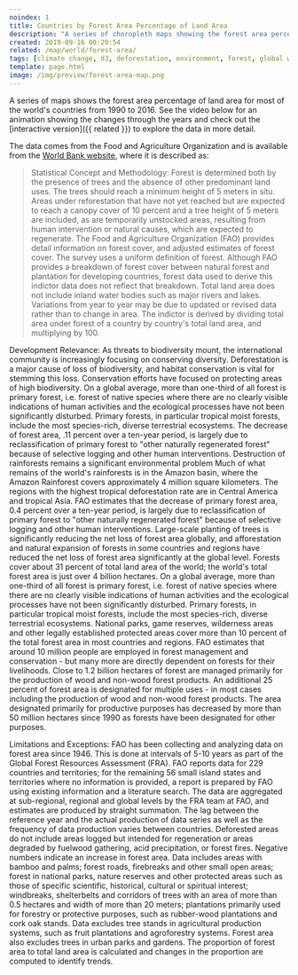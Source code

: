 ```yaml
---
noindex: 1
title: Countries by Forest Area Percentage of Land Area
description: "A series of choropleth maps showing the forest area percentage of land area for the world's countries from 1990 to 2016 based on data from the Food and Agriculture Organization."
created: 2019-09-16 00:29:54
related: /map/world/forest-area/
tags: [climate change, d3, deforestation, environment, forest, global warming, map, world, worldbank]
template: page.html
image: /img/preview/forest-area-map.png
---
```

A series of maps shows the forest area percentage of land area for most of the world's countries from 1990 to 2016. See the video below for an animation showing the changes through the years and check out the [interactive version]({{ related }}) to explore the data in more detail.



The data comes from the Food and Agriculture Organization and is available from the [World Bank website](https://data.worldbank.org/indicator/AG.LND.FRST.ZS), where it is described as:

> Statistical Concept and Methodology: Forest is determined both by the presence of trees and the absence of other predominant land uses. The trees should reach a minimum height of 5 meters in situ. Areas under reforestation that have not yet reached but are expected to reach a canopy cover of 10 percent and a tree height of 5 meters are included, as are temporarily unstocked areas, resulting from human intervention or natural causes, which are expected to regenerate. The Food and Agriculture Organization (FAO) provides detail information on forest cover, and adjusted estimates of forest cover. The survey uses a uniform definition of forest. Although FAO provides a breakdown of forest cover between natural forest and plantation for developing countries, forest data used to derive this indictor data does not reflect that breakdown. Total land area does not include inland water bodies such as major rivers and lakes. Variations from year to year may be due to updated or revised data rather than to change in area. The indictor is derived by dividing total area under forest of a country by country's total land area, and multiplying by 100.

Development Relevance: As threats to biodiversity mount, the international community is increasingly focusing on conserving diversity. Deforestation is a major cause of loss of biodiversity, and habitat conservation is vital for stemming this loss. Conservation efforts have focused on protecting areas of high biodiversity. On a global average, more than one-third of all forest is primary forest, i.e. forest of native species where there are no clearly visible indications of human activities and the ecological processes have not been significantly disturbed. Primary forests, in particular tropical moist forests, include the most species-rich, diverse terrestrial ecosystems. The decrease of forest area, .11 percent over a ten-year period, is largely due to reclassification of primary forest to "other naturally regenerated forest" because of selective logging and other human interventions. Destruction of rainforests remains a significant environmental problem Much of what remains of the world's rainforests is in the Amazon basin, where the Amazon Rainforest covers approximately 4 million square kilometers. The regions with the highest tropical deforestation rate are in Central America and tropical Asia. FAO estimates that the decrease of primary forest area, 0.4 percent over a ten-year period, is largely due to reclassification of primary forest to "other naturally regenerated forest" because of selective logging and other human interventions. Large-scale planting of trees is significantly reducing the net loss of forest area globally, and afforestation and natural expansion of forests in some countries and regions have reduced the net loss of forest area significantly at the global level. Forests cover about 31 percent of total land area of the world; the world's total forest area is just over 4 billion hectares. On a global average, more than one-third of all forest is primary forest, i.e. forest of native species where there are no clearly visible indications of human activities and the ecological processes have not been significantly disturbed. Primary forests, in particular tropical moist forests, include the most species-rich, diverse terrestrial ecosystems. National parks, game reserves, wilderness areas and other legally established protected areas cover more than 10 percent of the total forest area in most countries and regions. FAO estimates that around 10 million people are employed in forest management and conservation - but many more are directly dependent on forests for their livelihoods. Close to 1.2 billion hectares of forest are managed primarily for the production of wood and non-wood forest products. An additional 25 percent of forest area is designated for multiple uses - in most cases including the production of wood and non-wood forest products. The area designated primarily for productive purposes has decreased by more than 50 million hectares since 1990 as forests have been designated for other purposes.

Limitations and Exceptions: FAO has been collecting and analyzing data on forest area since 1946. This is done at intervals of 5-10 years as part of the Global Forest Resources Assessment (FRA). FAO reports data for 229 countries and territories; for the remaining 56 small island states and territories where no information is provided, a report is prepared by FAO using existing information and a literature search. The data are aggregated at sub-regional, regional and global levels by the FRA team at FAO, and estimates are produced by straight summation. The lag between the reference year and the actual production of data series as well as the frequency of data production varies between countries. Deforested areas do not include areas logged but intended for regeneration or areas degraded by fuelwood gathering, acid precipitation, or forest fires. Negative numbers indicate an increase in forest area. Data includes areas with bamboo and palms; forest roads, firebreaks and other small open areas; forest in national parks, nature reserves and other protected areas such as those of specific scientific, historical, cultural or spiritual interest; windbreaks, shelterbelts and corridors of trees with an area of more than 0.5 hectares and width of more than 20 meters; plantations primarily used for forestry or protective purposes, such as rubber-wood plantations and cork oak stands. Data excludes tree stands in agricultural production systems, such as fruit plantations and agroforestry systems. Forest area also excludes trees in urban parks and gardens. The proportion of forest area to total land area is calculated and changes in the proportion are computed to identify trends.
